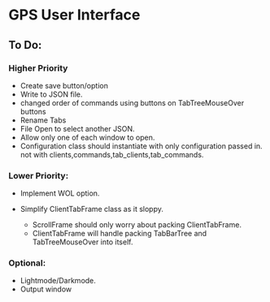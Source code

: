 # GPS User Interface

## To Do:

### Higher Priority
* Create save button/option
* Write to JSON file.
* changed order of commands using buttons on TabTreeMouseOver buttons
* Rename Tabs
* File Open to select another JSON.
* Allow only one of each window to open.
* Configuration class should instantiate with only configuration passed in. not with clients,commands,tab_clients,tab_commands.

### Lower Priority:
- Implement WOL option.

- Simplify ClientTabFrame class as it sloppy.
	- ScrollFrame should only worry about packing ClientTabFrame.
	- ClientTabFrame will handle packing TabBarTree and TabTreeMouseOver into itself.

### Optional:
- Lightmode/Darkmode.
- Output window



